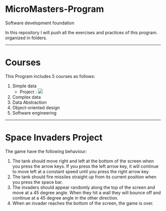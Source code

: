 # MicroMasters-Program
Software development foundation

In this repository I will push all the exercises and practices of this program. organized in folders. 

-------------------------------------------------------------------------------------------
# Courses
This Program includes 5 courses as follows:
1. Simple data
   - Project :    ![](https://github.com/noor188/Space-Invaders)
3. Complex data
4. Data Abstraction
5. Object-oriented design
6. Software engineering

-------------------------------------------------------------------------------------------

# Space Invaders Project

 The game have the following behaviour:

1. The tank should move right and left at the bottom of the screen when you press the arrow keys. If you press the left arrow key, it will continue to move left at a constant speed until you press the right arrow key.
2. The tank should fire missiles straight up from its current position when you press the space bar.
3. The invaders should appear randomly along the top of the screen and move at a 45 degree angle. When they hit a wall they will bounce off and continue at a 45 degree angle in the other direction.
4. When an invader reaches the bottom of the screen, the game is over. 

